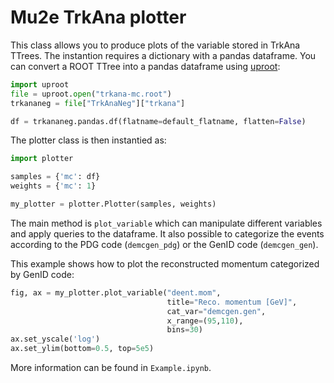 # Mu2e TrkAna plotter

This class allows you to produce plots of the variable stored in TrkAna TTrees.
The instantion requires a dictionary with a pandas dataframe. You can convert a ROOT TTree into a pandas dataframe using [uproot](https://github.com/scikit-hep/uproot):

```python
import uproot
file = uproot.open("trkana-mc.root")
trkananeg = file["TrkAnaNeg"]["trkana"]

df = trkananeg.pandas.df(flatname=default_flatname, flatten=False)
```

The plotter class is then instantied as:
```python
import plotter

samples = {'mc': df}
weights = {'mc': 1}

my_plotter = plotter.Plotter(samples, weights)
```

The main method is `plot_variable` which can manipulate different variables and apply queries to the dataframe. It also possible to categorize the events according to the PDG code (`demcgen_pdg`) or the GenID code (`demcgen_gen`).

This example shows how to plot the reconstructed momentum categorized by GenID code:
```python
fig, ax = my_plotter.plot_variable("deent.mom",
                                   title="Reco. momentum [GeV]",
                                   cat_var="demcgen.gen",
                                   x_range=(95,110),
                                   bins=30)
ax.set_yscale('log')
ax.set_ylim(bottom=0.5, top=5e5)
```

More information can be found in `Example.ipynb`.
